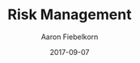﻿---
date: "2017-09-07"
title: "Risk Management"

course: "Systems Security"
semester: "Fall"
year: 2017
author: "Aaron Fiebelkorn"

slug: "Risk Management"
navbar_active_link: "lectures"

summary: |
  Take a high-level view into the basics of security.

slides: "/slides/fall2017/riskmgmt.pdf"

has_page: false
---

